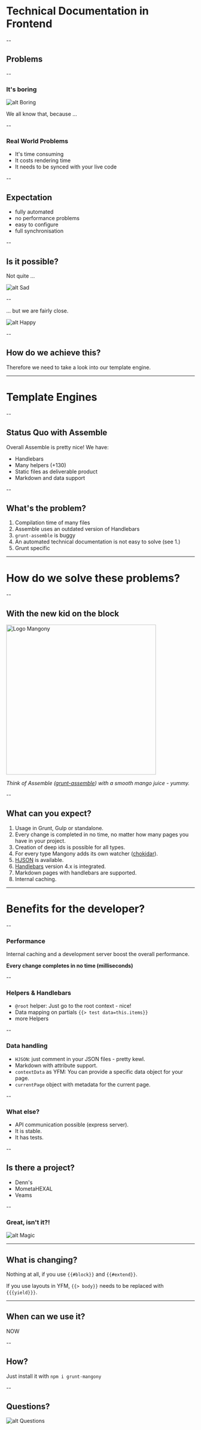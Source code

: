 # Technical Documentation in Frontend

--

## Problems

--

### It's boring

![alt Boring](assets/img/tired.gif "Boring")

We all know that, because ...

--

### Real World Problems

- It's time consuming
- It costs rendering time
- It needs to be synced with your live code 

--

## Expectation

- fully automated
- no performance problems
- easy to configure
- full synchronisation

--

## Is it possible?

Not quite ... 

![alt Sad](assets/img/sad.gif "Sad")

-- 

... but we are fairly close.

![alt Happy](assets/img/happy.gif "happy")

--

## How do we achieve this? 

Therefore we need to take a look into our template engine. 

---

# Template Engines 

--

## Status Quo with Assemble

Overall Assemble is pretty nice! We have: 
- Handlebars
- Many helpers (+130)
- Static files as deliverable product
- Markdown and data support

--

## What's the problem?

1. Compilation time of many files
2. Assemble uses an outdated version of Handlebars
3. `grunt-assemble` is buggy 
4. An automated technical documentation is not easy to solve (see 1.)
5. Grunt specific

---

# How do we solve these problems?

--

## With the new kid on the block 

<img width="400px" src="./assets/img/logo.svg" alt="Logo Mangony" />

_Think of Assemble ([grunt-assemble](https://github.com/assemble/grunt-assemble)) with a smooth mango juice - yummy._

--

## What can you expect?

1. Usage in Grunt, Gulp or standalone. 
2. Every change is completed in no time, no matter how many pages you have in your project.
4. Creation of deep ids is possible for all types. 
5. For every type Mangony adds its own watcher ([chokidar](https://github.com/paulmillr/chokidar)).
6. [HJSON](https://github.com/laktak/hjson) is available.
7. [Handlebars](https://github.com/wycats/handlebars.js/) version 4.x is integrated.
8. Markdown pages with handlebars are supported.
9. Internal caching.

--- 

# Benefits for the developer?

--

### Performance

Internal caching and a development server boost the overall performance. 

**Every change completes in no time (milliseconds)** 

-- 

### Helpers & Handlebars

- `@root` helper: Just go to the root context - nice!
- Data mapping on partials `{{> test data=this.items}}`
- more Helpers

-- 

### Data handling 

- `HJSON`: just comment in your JSON files - pretty kewl.
- Markdown with attribute support. 
- `contextData` as YFM: You can provide a specific data object for your page. 
- `currentPage` object with metadata for the current page.

-- 

###  What else?

- API communication possible (express server).
- It is stable.
- It has tests.

-- 

## Is there a project?

- Denn's 
- MometaHEXAL
- Veams

--

### Great, isn't it?!

![alt Magic](assets/img/magic.gif "Magic")

--- 

## What is changing? 

Nothing at all, if you use `{{#block}}` and `{{#extend}}`. 

If you use layouts in YFM, `{{> body}}` needs to be replaced with `{{{yield}}}`. 

---

## When can we use it? 

NOW

-- 

## How? 

Just install it with `npm i grunt-mangony`

-- 

## Questions?

![alt Questions](assets/img/questions-bale.gif "Questions")